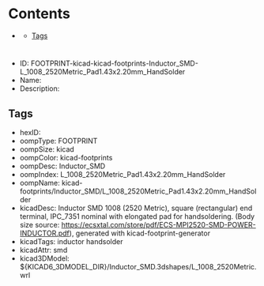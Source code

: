 



Contents
========

* [](#)
	* [Tags](#tags)

# 

- ID: FOOTPRINT-kicad-kicad-footprints-Inductor_SMD-L_1008_2520Metric_Pad1.43x2.20mm_HandSolder
- Name: 
- Description: 

## Tags

- hexID: 
- oompType: FOOTPRINT
- oompSize: kicad
- oompColor: kicad-footprints
- oompDesc: Inductor_SMD
- oompIndex: L_1008_2520Metric_Pad1.43x2.20mm_HandSolder
- oompName: kicad-footprints/Inductor_SMD/L_1008_2520Metric_Pad1.43x2.20mm_HandSolder
- kicadDesc: Inductor SMD 1008 (2520 Metric), square (rectangular) end terminal, IPC_7351 nominal with elongated pad for handsoldering. (Body size source: https://ecsxtal.com/store/pdf/ECS-MPI2520-SMD-POWER-INDUCTOR.pdf), generated with kicad-footprint-generator
- kicadTags: inductor handsolder
- kicadAttr: smd
- kicad3DModel: ${KICAD6_3DMODEL_DIR}/Inductor_SMD.3dshapes/L_1008_2520Metric.wrl
